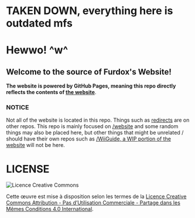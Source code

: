# TAKEN DOWN, everything here is outdated mfs

# Hewwo! ^w^
## Welcome to the source of Furdox's Website!
**The website is powered by GitHub Pages, meaning this repo directly reflects the contents of [the website](http://furdox.github.io/website)**.

### NOTICE
Not all of the website is located in this repo. Things such as [redirects](https://github.com/furdox/r) are on other repos. This repo is mainly focused on [/website](http://furdox.tk/website) and some random things may also be placed here, but other things that might be unrelated / should have their own repos such as [/WiiGuide, a WIP portion of the website](http://furdox.tk/WiiGuide) will not be here.

# LICENSE
![Licence Creative Commons](https://i.creativecommons.org/l/by-nc-sa/4.0/88x31.png)

Cette œuvre est mise à disposition selon les termes de la [Licence Creative Commons Attribution - Pas d’Utilisation Commerciale - Partage dans les Mêmes Conditions 4.0 International](http://creativecommons.org/licenses/by-nc-sa/4.0/).
